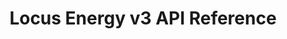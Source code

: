 ---
title: Locus Energy v3 API Reference

language_tabs:
  - http
  - shell

toc_footers:
  - <a href='http://github.com/tripit/slate'>Documentation Powered by Slate</a>

includes:
  - overview/overview
  - overview/introduction
  - overview/getting-started
  - overview/errors
  - overview/rate-limiting
  - overview/data-calls

  - workflows/workflows
  - workflows/get-data-component
  - workflows/get-lifetime-energy-component

  - authentication/authentication
  - authentication/client-credentials
  - authentication/resource-owner-password
  - authentication/refresh-token

  - components/components
  - components/get-component
  - components/get-site-components
  - components/get-client-components
  - components/get-partner-components

  - sites/sites
  - sites/get-site
  - sites/get-client-sites
  - sites/get-partner-sites
  - sites/get-installinfo
  - sites/get-modelsettings

  - clients/clients
  - clients/get-client
  - clients/get-partner-clients

  - dataavailable/dataavailable
  - dataavailable/get-component-dataavailable
  - dataavailable/get-site-dataavailable

  - data/data
  - data/get-component-data
  - data/get-site-data

search: true
---